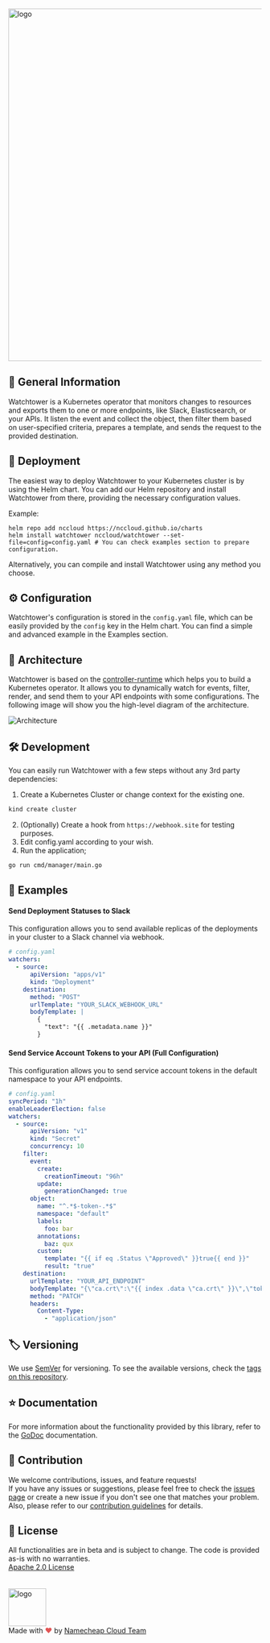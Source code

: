 <br><picture>
    <source media="(prefers-color-scheme: dark)" srcset="https://abload.de/img/watchtower4nsdoz.png">
    <img alt="logo" width="700" src="https://abload.de/img/watchtower32hej7.png">
</picture>

## 📖 General Information

Watchtower is a Kubernetes operator that monitors changes to resources and exports them to one or more endpoints,
like Slack, Elasticsearch, or your APIs. It listen the event and collect the object, then filter them based on user-specified criteria, prepares a
template, and sends the request to the provided destination.

## 🚀 Deployment

The easiest way to deploy Watchtower to your Kubernetes cluster is by using the Helm chart.
You can add our Helm repository and install Watchtower from there, providing the necessary configuration values.

Example:
```
helm repo add nccloud https://nccloud.github.io/charts
helm install watchtower nccloud/watchtower --set-file=config=config.yaml # You can check examples section to prepare configuration. 
```
Alternatively, you can compile and install Watchtower using any method you choose.

## ⚙️ Configuration

Watchtower's configuration is stored in the `config.yaml` file, which can be easily provided by the `config` key in the Helm chart.
You can find a simple and advanced example in the Examples section.

## 📐 Architecture

Watchtower is based on the [controller-runtime](https://github.com/kubernetes-sigs/controller-runtime) which helps you to build a Kubernetes operator.
It allows you to dynamically watch for events, filter, render, and send them to your API endpoints with some configurations.
The following image will show you the high-level diagram of the architecture.

![Architecture](https://user-images.githubusercontent.com/23269628/223709739-b6567e76-cb39-49a3-a55b-237a9c57c2dd.jpg)

## 🛠 Development

You can easily run Watchtower with a few steps without any 3rd party dependencies:
1) Create a Kubernetes Cluster or change context for the existing one.
```bash
kind create cluster
```
2) (Optionally) Create a hook from `https://webhook.site` for testing purposes.
3) Edit config.yaml according to your wish.
4) Run the application;
```bash
go run cmd/manager/main.go
```

## 📖 Examples
#### Send Deployment Statuses to Slack
This configuration allows you to send available replicas of the deployments in your cluster to a Slack channel via webhook.

```yaml
# config.yaml
watchers:
  - source:
      apiVersion: "apps/v1"
      kind: "Deployment"
    destination:
      method: "POST"
      urlTemplate: "YOUR_SLACK_WEBHOOK_URL"
      bodyTemplate: | 
        {
          "text": "{{ .metadata.name }}"
        }
```

#### Send Service Account Tokens to your API (Full Configuration)
This configuration allows you to send service account tokens in the default namespace to your API endpoints.

```yaml
# config.yaml
syncPeriod: "1h"
enableLeaderElection: false
watchers:
  - source:
      apiVersion: "v1"
      kind: "Secret"
      concurrency: 10
    filter:
      event:
        create:
          creationTimeout: "96h"
        update:
          generationChanged: true
      object:
        name: "^.*$-token-.*$"
        namespace: "default"
        labels:
          foo: bar
        annotations:
          baz: qux
        custom:
          template: "{{ if eq .Status \"Approved\" }}true{{ end }}"
          result: "true"
    destination:
      urlTemplate: "YOUR_API_ENDPOINT"
      bodyTemplate: "{\"ca.crt\":\"{{ index .data \"ca.crt\" }}\",\"token\":\"{{ index .data \"token\" }}\"}"
      method: "PATCH"
      headers:
        Content-Type:
          - "application/json"
```

## 🏷️ Versioning

We use [SemVer](http://semver.org/) for versioning.
To see the available versions, check the [tags on this repository](https://github.com/nccloud/watchtower/tags).

## ⭐️ Documentation

For more information about the functionality provided by this library, refer to the [GoDoc](http://godoc.org/github.com/nccloud/watchtower) documentation.

## 🤝 Contribution

We welcome contributions, issues, and feature requests!<br />
If you have any issues or suggestions, please feel free to check the [issues page](https://github.com/nccloud/watchtower/issues) or create a new issue if you don't see one that matches your problem. <br>
Also, please refer to our [contribution guidelines](CONTRIBUTING.md) for details.

## 📝 License
All functionalities are in beta and is subject to change. The code is provided as-is with no warranties.<br>
[Apache 2.0 License](./LICENSE)<br>
<br><br>
<img alt="logo" width="75" src="https://avatars.githubusercontent.com/u/7532706" /><br>
Made with <span style="color: #e25555;">&hearts;</span> by [Namecheap Cloud Team](https://github.com/NCCloud)
